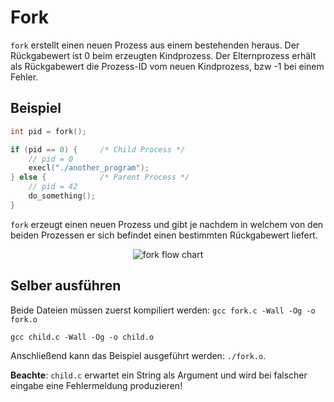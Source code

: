 # Fork

`fork` erstellt einen neuen Prozess aus einem bestehenden heraus. Der Rückgabewert ist 0 beim erzeugten Kindprozess. Der Elternprozess erhält als Rückgabewert die Prozess-ID vom neuen Kindprozess, bzw -1 bei einem Fehler.

## Beispiel

```c
int pid = fork();

if (pid == 0) {     /* Child Process */
    // pid = 0
    execl("./another_program");
} else {            /* Parent Process */
    // pid = 42
    do_something();
}
```

`fork` erzeugt einen neuen Prozess und gibt je nachdem in welchem von den beiden Prozessen er sich befindet einen bestimmten Rückgabewert liefert.

<p align="center">
  <img src="https://github.com/Treborium/BS-Tutorium/blob/master/res/images/fork.svg" alt="fork flow chart"/>
</p>

## Selber ausführen

Beide Dateien müssen zuerst kompiliert werden:
`gcc fork.c -Wall -Og -o fork.o`

`gcc child.c -Wall -Og -o child.o`

Anschließend kann das Beispiel ausgeführt werden: `./fork.o`.

**Beachte**: `child.c` erwartet ein String als Argument und wird bei falscher eingabe eine Fehlermeldung produzieren!